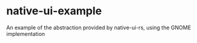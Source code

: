 # native-ui-example
An example of the abstraction provided by native-ui-rs, using the GNOME implementation
